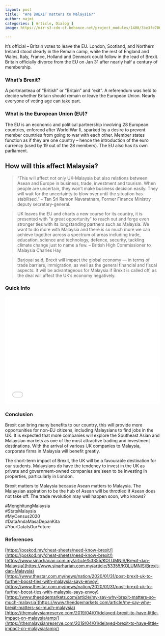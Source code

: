 ```yaml
---
layout: post
title:  "Are BREXIT matters to Malaysia?"
author: najmi
categories: [ Article, Dialog ]
image: https://mir-s3-cdn-cf.behance.net/project_modules/1400/3be3fe70096893.5b97f925af113.jpg

---
```

It’s official – Britain votes to leave the EU. London, Scotland, and Northern Ireland stood clearly in the Remain camp, while the rest of England and Wales, Italy, France, Holland and Denmark could follow in the lead of Brexit. Britain officially divorce from the EU on Jan 31 after nearly half a century of membership. 

### What’s Brexit?
A portmanteau of “British” or “Britain” and “exit”. A referendum was held to decide whether Britain should remain or leave the European Union. Nearly everyone of voting age can take part.

### What is the European Union (EU)?
The EU is an economic and political partnership involving 28 European countries, enforced after World War II, sparked by a desire to prevent member countries from going to war with each other. Member states function as if they are one country – hence the introduction of the euro currency (used by 19 out of the 28 members). The EU also has its own parliament.

## How will this affect Malaysia?
> “This will affect not only UK-Malaysia but also relations between Asean and Europe in business, trade, investment and tourism. When people are uncertain, they won’t make business decision easily. They will wait for the uncertainty to blow over until the situation has stabilised.” 
– Tan Sri Ramon Navaratnam, Former Finance Ministry deputy secretary-general.

> UK leaves the EU and charts a new course for its country, it is presented with "a great opportunity" to reach out and forge even stronger ties with its longstanding partners such as Malaysia.  We want to do more with Malaysia and there is so much more we can achieve together across a spectrum of areas including trade, education, science and technology, defence, security, tackling climate change just to name a few.
– British High Commissioner to Malaysia Charles Hay

> Barjoyai said, Brexit will impact the global economy — in terms of trade barriers, immigration, as well as the general financial and fiscal aspects. It will be advantageous for Malaysia if Brexit is called off, as the deal will affect the UK’s economy negatively.

### Quick Info
<iframe title="People-to-people relationship | UK-Malaysia" aria-label="Long Table" id="datawrapper-chart-y1OFB" src="//datawrapper.dwcdn.net/y1OFB/1/" scrolling="no" frameborder="0" style="width: 0; min-width: 100% !important; border: none;" height="351"></iframe><script type="text/javascript">!function(){"use strict";window.addEventListener("message",function(a){if(void 0!==a.data["datawrapper-height"])for(var e in a.data["datawrapper-height"]){var t=document.getElementById("datawrapper-chart-"+e)||document.querySelector("iframe[src*='"+e+"']");t&&(t.style.height=a.data["datawrapper-height"][e]+"px")}})}();
</script>

### Conclusion
Brexit can bring many benefits to our country, this will provide more opportunities for non-EU citizens, including Malaysians to find jobs in the UK. It is expected that more companies will explore the Southeast Asian and Malaysian markets as one of the most attractive trading and investment destinations. With the arrival of various UK companies to Malaysia, corporate firms in Malaysia will benefit greatly.

The short-term impact of Brexit, the UK will be a favourable destination for our students. Malaysians do have the tendency to invest in the UK as private and government-owned companies are seen to be investing in properties, particularly in London.

Brexit matters to Malaysia because Asean matters to Malaysia. The Malaysian aspiration to be the hub of Asean will be throttled if Asean does not take off. The trade revolution may well happen soon, who knows?

#MenghitungMalaysia<br>
#StatsMalaysia<br>
#MyCensus2020<br>
#DataAndaMasaDepanKita<br>
#YourDataIsOurFuture</p>

### References
[https://poskod.my/cheat-sheets/need-know-brexit/](https://poskod.my/cheat-sheets/need-know-brexit/)<br>
[https://www.sinarharian.com.my/article/53355/KOLUMNIS/Brexit-dan-Malaysia](https://www.sinarharian.com.my/article/53355/KOLUMNIS/Brexit-dan-Malaysia)<br>
[https://www.thestar.com.my/news/nation/2020/01/31/post-brexit-uk-to-further-boost-ties-with-malaysia-says-envoy](https://www.thestar.com.my/news/nation/2020/01/31/post-brexit-uk-to-further-boost-ties-with-malaysia-says-envoy)<br>
[https://www.theedgemarkets.com/article/my-say-why-brexit-matters-so-much-malaysia](https://www.theedgemarkets.com/article/my-say-why-brexit-matters-so-much-malaysia)<br>
[https://themalaysianreserve.com/2019/04/01/delayed-brexit-to-have-little-impact-on-malaysia/amp/](https://themalaysianreserve.com/2019/04/01/delayed-brexit-to-have-little-impact-on-malaysia/amp/)<br>

